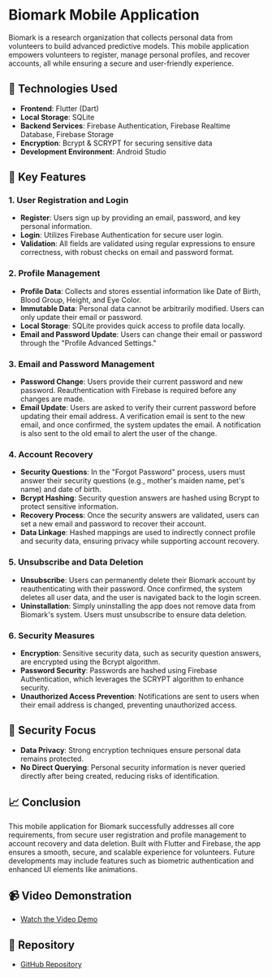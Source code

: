 # Biomark Mobile Application

Biomark is a research organization that collects personal data from volunteers to build advanced predictive models. This mobile application empowers volunteers to register, manage personal profiles, and recover accounts, all while ensuring a secure and user-friendly experience.

## 📱 **Technologies Used**
- **Frontend**: Flutter (Dart)
- **Local Storage**: SQLite
- **Backend Services**: Firebase Authentication, Firebase Realtime Database, Firebase Storage
- **Encryption**: Bcrypt & SCRYPT for securing sensitive data
- **Development Environment**: Android Studio

## 🌟 **Key Features**

### 1. **User Registration and Login**
- **Register**: Users sign up by providing an email, password, and key personal information.
- **Login**: Utilizes Firebase Authentication for secure user login.
- **Validation**: All fields are validated using regular expressions to ensure correctness, with robust checks on email and password format.

### 2. **Profile Management**
- **Profile Data**: Collects and stores essential information like Date of Birth, Blood Group, Height, and Eye Color.
- **Immutable Data**: Personal data cannot be arbitrarily modified. Users can only update their email or password.
- **Local Storage**: SQLite provides quick access to profile data locally.
- **Email and Password Update**: Users can change their email or password through the "Profile Advanced Settings."

### 3. **Email and Password Management**
- **Password Change**: Users provide their current password and new password. Reauthentication with Firebase is required before any changes are made.
- **Email Update**: Users are asked to verify their current password before updating their email address. A verification email is sent to the new email, and once confirmed, the system updates the email. A notification is also sent to the old email to alert the user of the change.

### 4. **Account Recovery**
- **Security Questions**: In the "Forgot Password" process, users must answer their security questions (e.g., mother's maiden name, pet's name) and date of birth.
- **Bcrypt Hashing**: Security question answers are hashed using Bcrypt to protect sensitive information.
- **Recovery Process**: Once the security answers are validated, users can set a new email and password to recover their account.
- **Data Linkage**: Hashed mappings are used to indirectly connect profile and security data, ensuring privacy while supporting account recovery.

### 5. **Unsubscribe and Data Deletion**
- **Unsubscribe**: Users can permanently delete their Biomark account by reauthenticating with their password. Once confirmed, the system deletes all user data, and the user is navigated back to the login screen.
- **Uninstallation**: Simply uninstalling the app does not remove data from Biomark's system. Users must unsubscribe to ensure data deletion.

### 6. **Security Measures**
- **Encryption**: Sensitive security data, such as security question answers, are encrypted using the Bcrypt algorithm.
- **Password Security**: Passwords are hashed using Firebase Authentication, which leverages the SCRYPT algorithm to enhance security.
- **Unauthorized Access Prevention**: Notifications are sent to users when their email address is changed, preventing unauthorized access.

## 🔐 **Security Focus**
- **Data Privacy**: Strong encryption techniques ensure personal data remains protected.
- **No Direct Querying**: Personal security information is never queried directly after being created, reducing risks of identification.

## 📈 **Conclusion**
This mobile application for Biomark successfully addresses all core requirements, from secure user registration and profile management to account recovery and data deletion. Built with Flutter and Firebase, the app ensures a smooth, secure, and scalable experience for volunteers. Future developments may include features such as biometric authentication and enhanced UI elements like animations.

## 📹 **Video Demonstration**
- [Watch the Video Demo](https://github.com/Dilum-IR/MobileDev-Mini-Project)

## 📁 **Repository**
- [GitHub Repository](https://github.com/Dilum-IR/MobileDev-Mini-Project)
